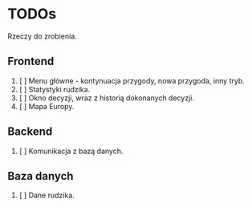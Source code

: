 # TODOs

Rzeczy do zrobienia.

## Frontend

1. [ ] Menu główne - kontynuacja przygody, nowa przygoda, inny tryb.
2. [ ] Statystyki rudzika.
3. [ ] Okno decyzji, wraz z historią dokonanych decyzji.
4. [ ] Mapa Europy.

## Backend

1. [ ] Komunikacja z bazą danych.

## Baza danych

1. [ ] Dane rudzika.
